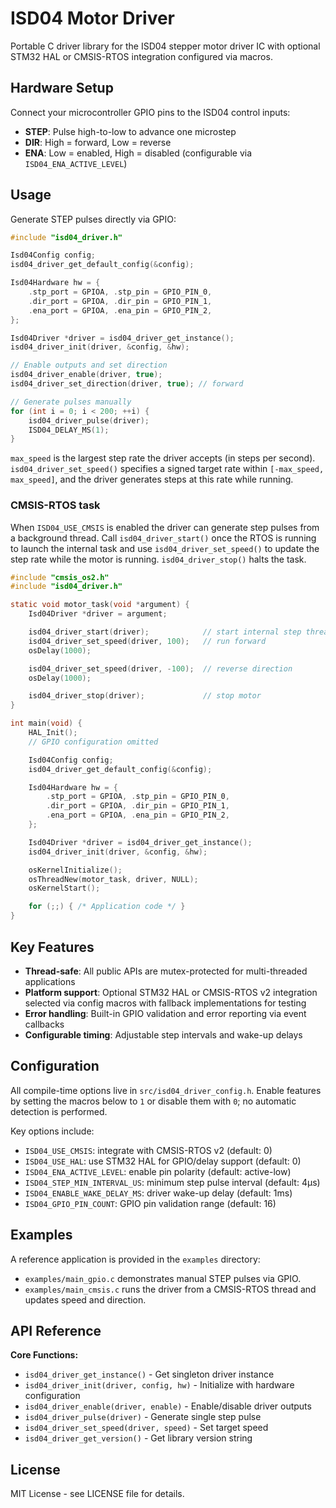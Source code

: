 # ISD04 Motor Driver

Portable C driver library for the ISD04 stepper motor driver IC with optional STM32 HAL or CMSIS-RTOS integration configured via macros.

## Hardware Setup

Connect your microcontroller GPIO pins to the ISD04 control inputs:
- **STEP**: Pulse high-to-low to advance one microstep
- **DIR**: High = forward, Low = reverse  
- **ENA**: Low = enabled, High = disabled (configurable via `ISD04_ENA_ACTIVE_LEVEL`)

## Usage
Generate STEP pulses directly via GPIO:

```c
#include "isd04_driver.h"

Isd04Config config;
isd04_driver_get_default_config(&config);

Isd04Hardware hw = {
    .stp_port = GPIOA, .stp_pin = GPIO_PIN_0,
    .dir_port = GPIOA, .dir_pin = GPIO_PIN_1,
    .ena_port = GPIOA, .ena_pin = GPIO_PIN_2,
};

Isd04Driver *driver = isd04_driver_get_instance();
isd04_driver_init(driver, &config, &hw);

// Enable outputs and set direction
isd04_driver_enable(driver, true);
isd04_driver_set_direction(driver, true); // forward

// Generate pulses manually
for (int i = 0; i < 200; ++i) {
    isd04_driver_pulse(driver);
    ISD04_DELAY_MS(1);
}
```

`max_speed` is the largest step rate the driver accepts (in steps per second).
`isd04_driver_set_speed()` specifies a signed target rate within
`[-max_speed, max_speed]`, and the driver generates steps at this rate while
running.

### CMSIS-RTOS task

When `ISD04_USE_CMSIS` is enabled the driver can generate step pulses from a
background thread. Call `isd04_driver_start()` once the RTOS is running to
launch the internal task and use `isd04_driver_set_speed()` to update the step
rate while the motor is running. `isd04_driver_stop()` halts the task.

```c
#include "cmsis_os2.h"
#include "isd04_driver.h"

static void motor_task(void *argument) {
    Isd04Driver *driver = argument;

    isd04_driver_start(driver);            // start internal step thread
    isd04_driver_set_speed(driver, 100);   // run forward
    osDelay(1000);

    isd04_driver_set_speed(driver, -100);  // reverse direction
    osDelay(1000);

    isd04_driver_stop(driver);             // stop motor
}

int main(void) {
    HAL_Init();
    // GPIO configuration omitted

    Isd04Config config;
    isd04_driver_get_default_config(&config);

    Isd04Hardware hw = {
        .stp_port = GPIOA, .stp_pin = GPIO_PIN_0,
        .dir_port = GPIOA, .dir_pin = GPIO_PIN_1,
        .ena_port = GPIOA, .ena_pin = GPIO_PIN_2,
    };

    Isd04Driver *driver = isd04_driver_get_instance();
    isd04_driver_init(driver, &config, &hw);

    osKernelInitialize();
    osThreadNew(motor_task, driver, NULL);
    osKernelStart();

    for (;;) { /* Application code */ }
}
```

## Key Features

- **Thread-safe**: All public APIs are mutex-protected for multi-threaded applications
- **Platform support**: Optional STM32 HAL or CMSIS-RTOS v2 integration selected via config macros with fallback implementations for testing
- **Error handling**: Built-in GPIO validation and error reporting via event callbacks
- **Configurable timing**: Adjustable step intervals and wake-up delays

## Configuration

All compile-time options live in `src/isd04_driver_config.h`. Enable features by
setting the macros below to `1` or disable them with `0`; no automatic detection
is performed.

Key options include:
- `ISD04_USE_CMSIS`: integrate with CMSIS-RTOS v2 (default: 0)
- `ISD04_USE_HAL`: use STM32 HAL for GPIO/delay support (default: 0)
- `ISD04_ENA_ACTIVE_LEVEL`: enable pin polarity (default: active-low)
- `ISD04_STEP_MIN_INTERVAL_US`: minimum step pulse interval (default: 4μs)
- `ISD04_ENABLE_WAKE_DELAY_MS`: driver wake-up delay (default: 1ms)
- `ISD04_GPIO_PIN_COUNT`: GPIO pin validation range (default: 16)

## Examples

A reference application is provided in the `examples` directory:

- `examples/main_gpio.c` demonstrates manual STEP pulses via GPIO.
- `examples/main_cmsis.c` runs the driver from a CMSIS-RTOS thread and updates speed and direction.

## API Reference

**Core Functions:**
- `isd04_driver_get_instance()` - Get singleton driver instance
- `isd04_driver_init(driver, config, hw)` - Initialize with hardware configuration
- `isd04_driver_enable(driver, enable)` - Enable/disable driver outputs
- `isd04_driver_pulse(driver)` - Generate single step pulse
- `isd04_driver_set_speed(driver, speed)` - Set target speed
- `isd04_driver_get_version()` - Get library version string

## License

MIT License - see LICENSE file for details.
